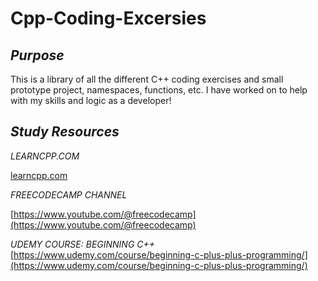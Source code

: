 # Cpp-Coding-Excersies


_Purpose_
-----------------------------------------------------------------------------------------------------------------
This is a library of all the different C++ coding exercises and small prototype project, namespaces, functions, etc. I have worked on to help with my skills and logic as a developer!

_Study Resources_ 
-----------------------------------------------------------------------------------------------------------------
_LEARNCPP.COM_

[learncpp.com](https://www.learncpp.com/)

_FREECODECAMP CHANNEL_

[https://www.youtube.com/@freecodecamp](https://www.youtube.com/@freecodecamp)

_UDEMY COURSE: BEGINNING C++_
[https://www.udemy.com/course/beginning-c-plus-plus-programming/](https://www.udemy.com/course/beginning-c-plus-plus-programming/)
